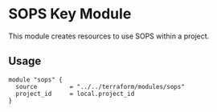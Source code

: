 # SOPS Key Module

This module creates resources to use SOPS within a project.

## Usage

```hcl-terraform
module "sops" {
  source         = "../../terraform/modules/sops"
  project_id     = local.project_id
}
```
